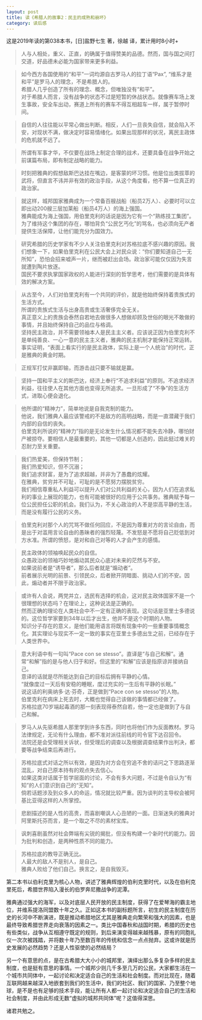 ```yaml
---
layout: post
title: 读《希腊人的故事2：民主的成熟和崩坏》
category: 读后感
---
```

这是2019年读的第038本书，[日]盐野七生 著，徐越 译，累计用时8小时+

>人与人相处，重义、正直，的确属于值得赞美的品德。然而，国与国之间打交道，好品德未必能为国家带来更多利益。

>如今西方各国使用的“和平”一词均源自古罗马人的拉丁语“Pax”, “维系才是和平”是罗马人的理念，不是希腊人的。<br/>
希腊人几乎创造了所有的理念、概念，但唯独没有“和平”。<br/>
对于希腊人而言，没有战争的状态不过是短暂的休战状态。就像赛车场上发生事故，安全车出动，赛道上所有的赛车不得互相超车一样，属于暂停时间。

>自信的人往往能以平常心做出判断。相反，人们一旦丧失自信，就会陷入不安，对现状不满，做决定时容易情绪化。如果出现那样的状况，离民主政体的危机就不远了。

>所谓有军事才华，不仅要在战场上制定合理的战术，还要具备在战争开始之前谋篇布局，即有制定战略的能力。

>时刻把雅典的假想敌斯巴达挂在嘴边，是客蒙的坏习惯。他是位出类拔萃的武将，但直言不讳并非有效的政治手段，从这个角度看，他不算一位真正的政治家。

>就这样，城邦国家雅典成为一个常备百艘战船（船员2万人）、必要时可以立即出动200艘三层加莱船（船员4万人）的海上强国。<br/>
雅典能成为海上强国，用伯里克利的话说是因为它有一个“熟练技工集团”。为了维持这个集团的存在，哪怕背负“公民乞丐化”的骂名，也必须向无产者提供生活保障，让他们能充分为国效力。

>研究希腊的历史学家有不少人关注伯里克利对苏格拉底不感兴趣的原因。我们想象一下，如果伯里克利在公民大会上对民众说：“你们要知道自己一无所知”，恐怕会招来嘘声一片，继而被赶出会场。政治家可能仅仅因为失言就遭到陶片放逐。<br/>
国民不要求执掌国家政权的人能进行深刻的哲学思考，他们需要的是具体有效的解决方案。

>从古至今，人们对伯里克利有一个共同的评价，就是他始终保持着贵族式的生活方式。<br/>
所谓的贵族式生活与出身高贵或生活奢侈完全无关。<br/>
真正意义上的贵族会泰然自若地去做很多人想做却顾及世俗的眼光不敢做的事情，并且始终保持自己的品位与格调。<br/>
坚持民主政治，并不需要领袖本人是民主主义者。应该说正因为伯里克利不是单纯善良、一心一意的民主主义者，雅典的民主机制才能保持正常运转。<br/>
事实证明，“表面上看实行的是民主政体，实际上是一个人统治”的时代，正是雅典的黄金时期。

>正规军打仗非赢即输，而游击战只要不输就是赢。

>坚持一国和平主义的斯巴达，经济上奉行“不追求利益”的原则。不追求经济利益，往往使人在其他方面也变得无所追求。一旦形成了“不争”的生活方式，进取心便会退化。

>他所谓的“精神力”，简单地说是自我克制的能力。<br/>
他说，我们雅典人最应该警戒的不是敌方的高明战略，而是一直潜藏于我们内部的自信的丧失。<br/>
伯里克利所说的“精神力”指的是无论发生什么情况都不能失去冷静，哪怕财产被掠夺。要相信人是最重要的，其他一切都是人创造的，因此挺过难关的忍耐力至关重要。

>我们热爱美，但保持节制；<br/>
我们热爱知识，但不沉溺；<br/>
我们追求财富，是为了追求超越，并非为了愚蠢的炫耀。<br/>
在雅典，贫穷并不可耻，可耻的是不愿努力摆脱贫穷。<br/>
我们相信尊重私人利益可以提升人们对公共利益的关心，因为人们在追求私利的事业上展现的能力，也有可能被很好的应用于公共事务。雅典赋予每一位公民担任公职的机会。我们认为，不关心政治的人不是崇高平静的生活，而是没有履行公民的义务。

>伯里克利对那个人的咒骂不做任何回应，不是因为尊重对方的言论自由，而是出于对滥用言论自由的愚昧者的强烈轻蔑。不发怒是不愿将自己贬低到对方水准。所谓的愤怒，是对和自己对等的人才会产生的感情。

>民主政体的领袖唤起民众的自信。<br/>
众愚政治的领袖巧妙地煽动其民众心底对未来的茫然与不安。<br/>
如果说前者是“诱导者”，那么后者就是“煽动者”。<br/>
前者展示光明的前景、引领民众，后者掀开阴暗面、挑动人们的不安。因此，煽动者并不限于政治家。

>或许有人会说，两党并立，选民有选择的机会，这对民主政体国家不是一个很理想的状态吗？在理论上，这种说法是正确的。<br/>
然而正确的理论在人类社会中不一定有正确的表现。这句话是亚里士多德说的。这位哲学家要到34年以后才出生，他并不是这个时期的人物。<br/>
知识分子存在的意义，是他们能用语言将既有现象中的一些重要事情概念化。其实理论与现实不一定一致的事实在亚里士多德出生之前，已经存在于人类世界中。

>意大利语中有一句叫“Pace con se stesso”。直译是“与自己和解”。通常“和解”指的是与他人归于和好。但这里的“和解”应该是指原谅并接纳自己。<br/>
意译的话就是尽所能达到自己的目标后拥有平静的心情。<br/>
“就像度过一天后有安稳的睡眠，度过充实的一生后有平静的长眠。”<br/>
说这话的利奥纳多·达·芬奇，正是做到“Pace con se stesso”的人物。<br/>
伯里克利在病床上死去时，大概也觉得自己该做的事情都已经做了。<br/>
苏格拉底70岁端起毒酒的那一刻表现得泰然自若，他一定也是做到了与自己和解。

>罗马人从先驱希腊人那里学到许多东西，同时也将他们作为反面教材。罗马法律规定，无论有什么理由，都不准对派往前线的司令官下达召回令。<br/>
法院还是会受理相关诉状，但受理后的调查以及根据调查结果作出判决，都要等战争结束后再进行。

>苏格拉底式对话之所以有效，是因为对方会在穷追不舍的诘问之下思路逐渐混乱，对自己原本持有的观点失去信心。<br/>
如果这类对话属于哲学层面的讨论，不会有多大问题，不过是令自认为“有知”的人们意识到自己的“无知”。<br/>
倘若话题涉及到众多人的命运，情况就比较严重。因为谈判的主导权会被阿基比亚得这样的人所掌控。

>悲剧描述的是人性的高贵，而喜剧嘲讽人心丑陋的一面。日渐迷失的雅典对阿里斯托芬而言，是一个取之不尽的素材宝库。

>讽刺喜剧虽然对社会弊端有尖锐的揭批，但没有构建一个新时代的能力。因为批判和创造，是两种性质不同的能力。

>苏格拉底的教导正确无比。<br/>
人最大的敌人不是别人，是自己。<br/>
雅典人败给了他们自己。换言之，是自我毁灭。

第二本书以伯利克里为核心人物，讲述了雅典辉煌的伯利克里时代，以及在伯利克里死后，希腊世界陷入漫长的伯罗奔尼撒战争的泥潭。

雅典通过强大的海军，以及对底层人民开放的民主制度，获得了在爱琴海的霸主地位，并维系提洛同盟数十年之久。正如这本书的副标题所言，初生的民主制度在历史的长河中不断演进，既是推动希腊地区尤其是雅典走向繁荣和强大的因素，也是最终导致希腊世界走向衰落的因素之一。类比中国春秋和战国时期，希腊的历史也有些类似，战争从互相遵守既定的规则，到后来演变得越来越残暴，原有的同胞礼仪一次次被践踏，并将数十年乃至数百年的传统和信念一点点抛弃。这或许就是历史发展的必然趋势？还是人性驱使的必然结局？

另一个有意思的点，是在古希腊大大小小的城邦里，演绎出那么多复杂多样的民主制度，也是挺有意思的事情。一个城邦少则几千多至几万的公民，大家都生活在一个城市共同体中，一起讨论和决定适合自己的生活和社会制度。而对比现在，随着互联网越来越深入地嵌套到我们的生活中，我们的社区、我们的国家、乃至整个地球，是不是也有足够的技术手段，能让所有人都一起讨论和决定适合自己的生活和社会制度，并由此形成无数“虚拟的城邦共同体”呢？这值得深思。

诸君共勉之。